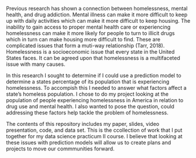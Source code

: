 Previous research has shown a connection between homelessness, mental health, and drug addiction.  Mental illness can make it more difficult to keep up with daily activities which can make it more difficult to keep housing.  The inability to gain access to proper mental health care or experiencing homelessness can make it more likely for people to turn to illicit drugs which in turn can make housing more difficult to find.  These are complicated issues that form a muti-way relationship (Tarr, 2018).  Homelessness is a socioeconomic issue that every state in the United States faces.  It can be agreed upon that homelessness is a multifaceted issue with many causes.  

In this research I sought to determine if I could use a prediction model to determine a states percentage of its population that is experiencing homelessness.  To accompish this I needed to answer what factors affect a state’s homeless population. I chose to do my project looking at the population of people experiencing homelessness in America in relation to drug use and mental health.  I also wanted to pose the question, could addressing these factors help tackle the problem of homelessness.

The contents of this repository includes my paper, slides, video presentation, code, and data set. This is the ccollection of work that I put together for my data science practicum II course.  I believe that looking at these issues with prediction models will allow us to create plans and projects to move our commmunities forward.
